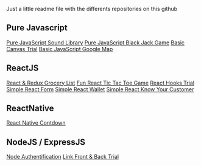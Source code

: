 Just a little readme file with the differents repositories on this github

## Pure Javascript

<a href="https://foxandarrows.github.io/javascript-sound-library-and-controller/">Pure JavaScript Sound Library</a>
<a href="https://foxandarrows.github.io/javascript-blackjack/">Pure JavaScript Black Jack Game</a>
<a href="https://foxandarrows.github.io/javascript-canvas-first-trial/">Basic Canvas Trial</a>
<a href="https://foxandarrows.github.io/javascript-google-map/">Basic JavaScript Google Map</a>


## ReactJS

<a href="https://foxandarrows.github.io/react-redux-my-grocery-list/">React & Redux Grocery List</a>
<a href="https://foxandarrows.github.io/react-tic-tac-toe/">Fun React Tic Tac Toe Game</a>
<a href="https://github.com/foxandarrows/react-hooks">React Hooks Trial</a>
<a href="https://foxandarrows.github.io/react-form">Simple React Form<a>
<a href="https://foxandarrows.github.io/react-wallet-with-qr-code/">Simple React Wallet</a>
<a href="https://foxandarrows.github.io/react-kyc/">Simple React Know Your Customer</a>

## ReactNative

<a href="https://github.com/foxandarrows/react-native-app-countdown">React Native Contdown</a>

## NodeJS / ExpressJS

<a href="https://github.com/foxandarrows/node-authentification">Node Authentification<a>
<a href="https://github.com/foxandarrows/link-react-frontend-node-backend">Link Front & Back Trial<a> 
  
